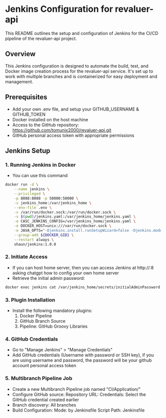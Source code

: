 # Jenkins Configuration for revaluer-api

This README outlines the setup and configuration of Jenkins for the CI/CD pipeline of the revaluer-api project.

## Overview

This Jenkins configuration is designed to automate the build, test, and Docker image creation process for the revaluer-api service. It's set up to work with multiple branches and is containerized for easy deployment and management.

## Prerequisites

- Add your own .env file, and setup your GITHUB_USERNAME & GITHUB_TOKEN
- Docker installed on the host machine
- Access to the GitHub repository: https://github.com/tomunix2000/revaluer-api.git
- GitHub personal access token with appropriate permissions

## Jenkins Setup

### 1. Running Jenkins in Docker

- You can use this command

```bash
docker run -d \
    --name jenkins \
    --privileged \
    -p 8088:8088 -p 50000:50000 \
    -v jenkins_home:/var/jenkins_home \
    --env-file .env \
    -v /var/run/docker.sock:/var/run/docker.sock \
    -v $(pwd)/jenkins.yaml:/var/jenkins_home/jenkins.yaml \
    -e CASC_JENKINS_CONFIG=/var/jenkins_home/jenkins.yaml \
    -e DOCKER_HOST=unix:///var/run/docker.sock \
    -e JAVA_OPTS="-Djenkins.install.runSetupWizard=false -Djenkins.model.Jenkins.slaveAgentPort=50000 -Dhudson.TcpSlaveAgentListener.hostName=myjenkins.loca.lt" \
    --group-add ${DOCKER_GID} \
    --restart always \
    shaun/jenkins:1.0.0
```

### 2. Initiate Access

- If you can host home server, then you can access Jenkins at http://<your-home-server-ip>:8
  asking chatgpt how to config your own home server
- Retrieve the initial admin password:

```bash
docker exec jenkins cat /var/jenkins_home/secrets/initialAdminPassword
```

### 3. Plugin Installation

- Install the following mandatory plugins:
  1. Docker Pipeline
  2. GitHub Branch Source
  3. Pipeline: GitHub Groovy Libraries

### 4. GitHub Credentials

- Go to "Manage Jenkins" > "Manage Credentials"
- Add GitHub credentials (Username with password or SSH key), if you are using username and password, the password will be your github account personal access token

### 5. Multibranch Pipeline Job

- Create a new Multibranch Pipeline job named "CI/Application/<your-app-name>"
- Configure GitHub source:
  Repository URL: <your-github-repo-link>
  Credentials: Select the GitHub credential created earlier
- Branch discovery: All branches
- Build Configuration:
  Mode: by Jenkinsfile
  Script Path: Jenkinsfile
